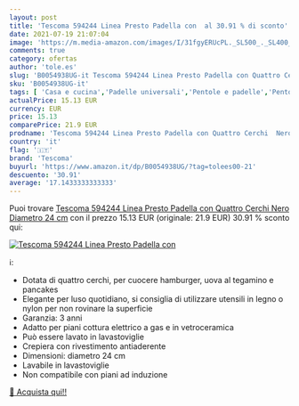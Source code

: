 ```yaml
---
layout: post
title: 'Tescoma 594244 Linea Presto Padella con  al 30.91 % di sconto'
date: 2021-07-19 21:07:04
image: 'https://m.media-amazon.com/images/I/31fgyERUcPL._SL500_._SL400_.jpg'
comments: true
category: ofertas
author: 'tole.es'
slug: 'B0054938UG-it Tescoma 594244 Linea Presto Padella con Quattro Cerchi...'
sku: 'B0054938UG-it'
tags: [ 'Casa e cucina','Padelle universali','Pentole e padelle','Pentole, padelle e pirofile','tescoma', ]
actualPrice: 15.13 EUR
currency: EUR
price: 15.13
comparePrice: 21.9 EUR
prodname: 'Tescoma 594244 Linea Presto Padella con Quattro Cerchi  Nero  Diametro 24 cm'
country: 'it'
flag: '🇮🇹'
brand: 'Tescoma'
buyurl: 'https://www.amazon.it/dp/B0054938UG/?tag=tolees00-21'
descuento: '30.91'
average: '17.1433333333333'
---
```


Puoi trovare [Tescoma 594244 Linea Presto Padella con Quattro Cerchi  Nero  Diametro 24 cm](https://www.amazon.it/dp/B0054938UG/?tag=tolees00-21) con il prezzo 15.13 EUR (originale: 21.9 EUR) 30.91 % sconto qui:

[![Tescoma 594244 Linea Presto Padella con ](https://m.media-amazon.com/images/I/31fgyERUcPL._SL500_._SL400_.jpg)](https://www.amazon.it/dp/B0054938UG/?tag=tolees00-21)

ℹ️:

- Dotata di quattro cerchi, per cuocere hamburger, uova al tegamino e pancakes
- Elegante per luso quotidiano, si consiglia di utilizzare utensili in legno o nylon per non rovinare la superficie
- Garanzia: 3 anni
- Adatto per piani cottura elettrico a gas e in vetroceramica
- Può essere lavato in lavastoviglie
- Crepiera con rivestimento antiaderente
- Dimensioni: diametro 24 cm
- Lavabile in lavastoviglie
- Non compatibile con piani ad induzione

[🛒 Acquista qui!!](https://www.amazon.it/dp/B0054938UG/?tag=tolees00-21)
